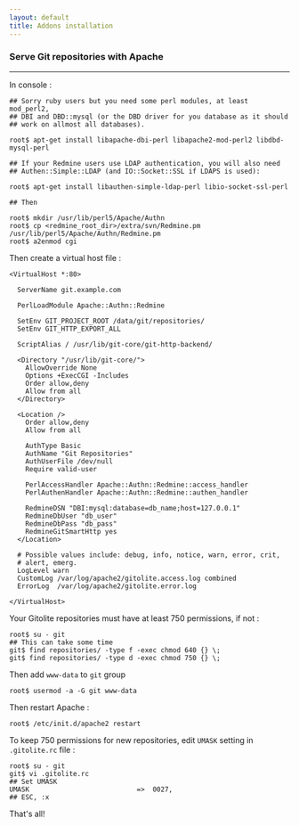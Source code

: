 ```yaml
---
layout: default
title: Addons installation
---
```


### Serve Git repositories with Apache
***

In console :

```
## Sorry ruby users but you need some perl modules, at least mod_perl2,
## DBI and DBD::mysql (or the DBD driver for you database as it should
## work on allmost all databases).

root$ apt-get install libapache-dbi-perl libapache2-mod-perl2 libdbd-mysql-perl

## If your Redmine users use LDAP authentication, you will also need
## Authen::Simple::LDAP (and IO::Socket::SSL if LDAPS is used):

root$ apt-get install libauthen-simple-ldap-perl libio-socket-ssl-perl

## Then

root$ mkdir /usr/lib/perl5/Apache/Authn
root$ cp <redmine_root_dir>/extra/svn/Redmine.pm /usr/lib/perl5/Apache/Authn/Redmine.pm
root$ a2enmod cgi
```

Then create a virtual host file :

```
<VirtualHost *:80>

  ServerName git.example.com

  PerlLoadModule Apache::Authn::Redmine

  SetEnv GIT_PROJECT_ROOT /data/git/repositories/
  SetEnv GIT_HTTP_EXPORT_ALL

  ScriptAlias / /usr/lib/git-core/git-http-backend/

  <Directory "/usr/lib/git-core/">
    AllowOverride None
    Options +ExecCGI -Includes
    Order allow,deny
    Allow from all
  </Directory>

  <Location />
    Order allow,deny
    Allow from all

    AuthType Basic
    AuthName "Git Repositories"
    AuthUserFile /dev/null
    Require valid-user

    PerlAccessHandler Apache::Authn::Redmine::access_handler
    PerlAuthenHandler Apache::Authn::Redmine::authen_handler

    RedmineDSN "DBI:mysql:database=db_name;host=127.0.0.1"
    RedmineDbUser "db_user"
    RedmineDbPass "db_pass"
    RedmineGitSmartHttp yes
  </Location>

  # Possible values include: debug, info, notice, warn, error, crit,
  # alert, emerg.
  LogLevel warn
  CustomLog /var/log/apache2/gitolite.access.log combined
  ErrorLog  /var/log/apache2/gitolite.error.log

</VirtualHost>
```

Your Gitolite repositories must have at least 750 permissions, if not :

```
root$ su - git
## This can take some time
git$ find repositories/ -type f -exec chmod 640 {} \;
git$ find repositories/ -type d -exec chmod 750 {} \;
```

Then add ```www-data``` to ```git``` group

```
root$ usermod -a -G git www-data
```

Then restart Apache :

```
root$ /etc/init.d/apache2 restart
```

To keep 750 permissions for new repositories, edit ```UMASK``` setting in ```.gitolite.rc``` file :

```
root$ su - git
git$ vi .gitolite.rc
## Set UMASK
UMASK                           =>  0027,
## ESC, :x
```

That's all!
